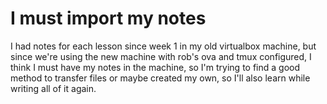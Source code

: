 # I must import my notes

I had notes for each lesson since week 1 in my old virtualbox machine, but since we're using the new machine with rob's ova and tmux configured, I think I must have
my notes in the machine, so I'm trying to find a good method to transfer files or maybe created my own, so I'll also learn while writing all of it again.
